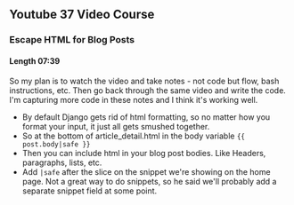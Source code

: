 ## Youtube 37 Video Course
### Escape HTML for Blog Posts
#### Length 07:39


So my plan is to watch the video and take notes - not code but flow, bash instructions, etc. Then go back through the same video and write the code. I'm capturing more code in these notes and I think it's working well.

- By default Django gets rid of html formatting, so no matter how you format your input, it just all gets smushed together.
- So at the bottom of article_detail.html in the body variable `{{ post.body|safe }}`
- Then you can include html in your blog post bodies. Like Headers, paragraphs, lists, etc. 
- Add `|safe` after the slice on the snippet we're showing on the home page. Not a great way to do snippets, so he said we'll probably add a separate snippet field at some point. 
